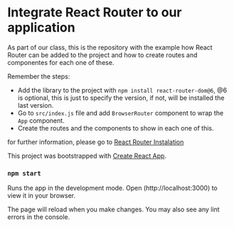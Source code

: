 # Integrate React Router to our application 

As part of our class, this is the repository with the example how React Router can be added to the project and how to create routes and componentes for each one of these.

Remember the steps:

- Add the library to the project with `npm install react-router-dom@6`, @6 is optional, this is just to specify the version, if not, will be installed the last version.
- Go to `src/index.js` file and add `BrowserRouter` component to wrap the `App` component.
- Create the routes and the components to show in each one of this.

for further information, please go to [React Router Instalation](https://reactrouter.com/en/v6.3.0/getting-started/installation)


This project was bootstrapped with [Create React App](https://github.com/facebook/create-react-app).

### `npm start`

Runs the app in the development mode.
Open (http://localhost:3000) to view it in your browser.

The page will reload when you make changes.
You may also see any lint errors in the console.
